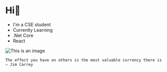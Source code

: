 # Hi👋
- I'm a CSE student
- Currently Learning
 - .Net Core
 - React
       
![This is an image](https://github.com/Akeedy/AKEEDY/blob/main/jim.gif)
```
The effect you have on others is the most valuable currency there is
― Jim Carrey 
```
